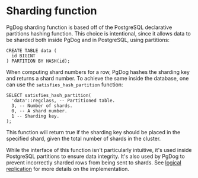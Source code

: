 # Sharding function

PgDog sharding function is based off of the PostgreSQL declarative partitions hashing function. This choice is intentional, since it allows data to be sharded both inside PgDog and in PostgreSQL, using partitions:

```postgresql
CREATE TABLE data (
  id BIGINT
) PARTITION BY HASH(id);
```

When computing shard numbers for a row, PgDog hashes the sharding key and returns a shard number. To achieve the same inside the database, one can use the `satisfies_hash_partition` function:

```postgresql
SELECT satisfies_hash_partition(
  'data'::regclass, -- Partitioned table.
  3, -- Number of shards.
  0, -- A shard number.
  1 -- Sharding key.
);
```

This function will return true if the sharding key should be placed in the specified shard, given the total number of shards in the cluster.

While the interface of this function isn't particularly intuitive, it's used inside PostgreSQL partitions to ensure data integrity. It's also used by PgDog to prevent incorrectly sharded rows from being
sent to shards. See [logical replication](internals/logical-replication/index.md) for more details on the implementation.
